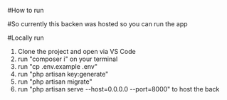 #How to run

#So currently this backen was hosted so you can run the app 


#Locally run

1. Clone the project and open via VS Code
2. run "composer i" on your terminal
3. run "cp .env.example .env"
4. run "php artisan key:generate"
5. run "php artisan migrate"
6. run "php artisan serve --host=0.0.0.0 --port=8000" to host the back